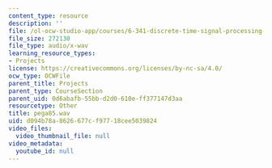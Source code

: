 ```yaml
---
content_type: resource
description: ''
file: /ol-ocw-studio-app/courses/6-341-discrete-time-signal-processing-fall-2005/d094b78a8626677cf97718cee5039824_pega85.wav
file_size: 272130
file_type: audio/x-wav
learning_resource_types:
- Projects
license: https://creativecommons.org/licenses/by-nc-sa/4.0/
ocw_type: OCWFile
parent_title: Projects
parent_type: CourseSection
parent_uid: 0d6abafb-55bb-d2d0-610e-ff377147d3aa
resourcetype: Other
title: pega85.wav
uid: d094b78a-8626-677c-f977-18cee5039824
video_files:
  video_thumbnail_file: null
video_metadata:
  youtube_id: null
---
```


